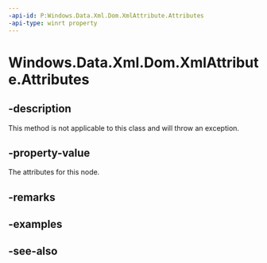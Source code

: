 ----api-id: P:Windows.Data.Xml.Dom.XmlAttribute.Attributes
-api-type: winrt property
---<!-- Property syntaxpublic Windows.Data.Xml.Dom.XmlNamedNodeMap Attributes { get; }--># Windows.Data.Xml.Dom.XmlAttribute.Attributes## -descriptionThis method is not applicable to this class and will throw an exception.## -property-valueThe attributes for this node.## -remarks## -examples## -see-also